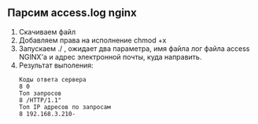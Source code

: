 ## Парсим access.log nginx
1. Скачиваем файл 
2. Добавляем права на исполнение chmod +x 
3. Запускаем ./ , ожидает два параметра, имя файла  лог файла access NGINX'а и адрес электронной почты, куда направить.
4. Результат выполения:
    ```
    Коды ответа сервера 
    8 0
    Топ запросов 
    8 /HTTP/1.1"
    Топ IP адресов по запросам 
    8 192.168.3.210-
    ```